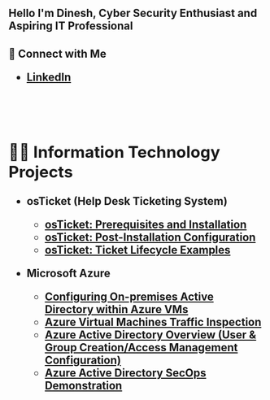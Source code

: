 <h2>Hello I'm Dinesh, Cyber Security Enthusiast and Aspiring IT Professional</h2>

<h2>🤳 Connect with Me 

 -  <b>[LinkedIn](https://www.linkedin.com/in/louisperez1978/)
 <br />
 <br />


<h2>👨‍💻 Information Technology Projects</h2>

- <b>osTicket (Help Desk Ticketing System)</b>
  - [osTicket: Prerequisites and Installation](https://github.com/DineshDin30/osTicket-Installation)
  - [osTicket: Post-Installation Configuration](https://github.com/DineshDin30/osTicket-Configuration)
  - [osTicket: Ticket Lifecycle Examples](https://github.com/DineshDin30/osTicket-Ticket-Lifecycle-Examples/edit/main/README.md)
  
- <b>Microsoft Azure</b>
  - [Configuring On-premises Active Directory within Azure VMs](https://github.com/dineshdin/Active-Directory-Configuration/blob/ba179ad59c32037972597371f3f31f61fc6277f1/README.md)
  - [Azure Virtual Machines Traffic Inspection](https://github.com/dineshdin/Azure-Networks-and-Protocols)
  - [Azure Active Directory Overview (User & Group Creation/Access Management Configuration)](https://github.com/dineshdin/Azure-AD-Overview)
  - [Azure Active Directory SecOps Demonstration](https://github.com/dineshdin/Azure-Sec-Ops)
    
 

  
